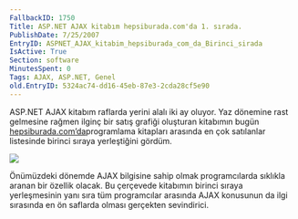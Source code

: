 ```yaml
---
FallbackID: 1750
Title: ASP.NET AJAX kitabım hepsiburada.com'da 1. sırada.
PublishDate: 7/25/2007
EntryID: ASPNET_AJAX_kitabim_hepsiburada_com_da_Birinci_sirada
IsActive: True
Section: software
MinutesSpent: 0
Tags: AJAX, ASP.NET, Genel
old.EntryID: 5324ac74-dd16-45eb-87e3-2cda28cf5e90
---
```

ASP.NET AJAX kitabım raflarda yerini alalı iki ay oluyor. Yaz dönemine
rast gelmesine rağmen ilginç bir satış grafiği oluşturan kitabımın bugün
[hepsiburada.com’da](http://www.hepsiburada.com/productdetails.aspx?categoryid=211651&productid=kpusula150)programlama
kitapları arasında en çok satılanlar listesinde birinci sıraya
yerleştiğini gördüm.

![](http://cdn.daron.yondem.com/assets/1750/24072007_1.png)

Önümüzdeki dönemde AJAX bilgisine sahip olmak programcılarda sıklıkla
aranan bir özellik olacak. Bu çerçevede kitabımın birinci sıraya
yerleşmesinin yanı sıra tüm programcılar arasında AJAX konusunun da ilgi
sırasında en ön saflarda olması gerçekten sevindirici.


